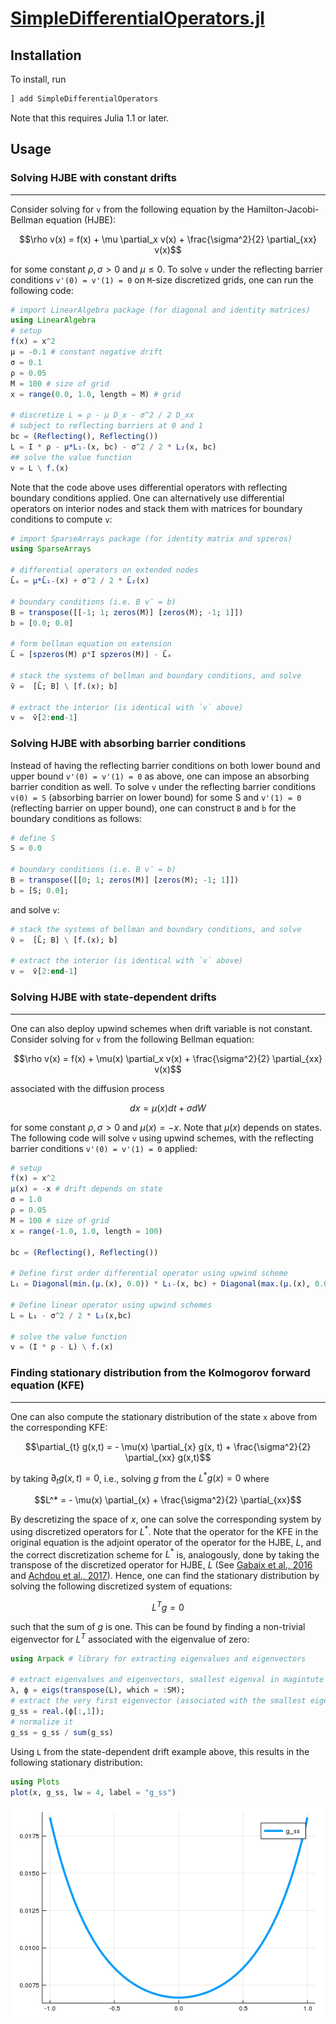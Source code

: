 ﻿[SimpleDifferentialOperators.jl](https://github.com/QuantEcon/SimpleDifferentialOperators.jl/)
=============

## Installation

To install, run
```julia
] add SimpleDifferentialOperators
```

Note that this requires Julia 1.1 or later.

## Usage

### Solving HJBE with constant drifts
-------------
Consider solving for `v` from the following equation by the Hamilton-Jacobi-Bellman equation (HJBE):
```math
\rho v(x) = f(x) + \mu \partial_x v(x) + \frac{\sigma^2}{2} \partial_{xx} v(x)
```

for some constant $\rho, \sigma > 0$ and $\mu \leq 0$. To solve `v` under the reflecting barrier conditions `v'(0) = v'(1) = 0` on `M`-size discretized grids, one can run the following code:
```julia
# import LinearAlgebra package (for diagonal and identity matrices)
using LinearAlgebra 
# setup 
f(x) = x^2 
μ = -0.1 # constant negative drift
σ = 0.1
ρ = 0.05
M = 100 # size of grid
x = range(0.0, 1.0, length = M) # grid

# discretize L = ρ - μ D_x - σ^2 / 2 D_xx
# subject to reflecting barriers at 0 and 1
bc = (Reflecting(), Reflecting())
L = I * ρ - μ*L₁₋(x, bc) - σ^2 / 2 * L₂(x, bc)
## solve the value function
v = L \ f.(x) 
```

Note that the code above uses differential operators with reflecting boundary conditions applied. 
One can alternatively use differential operators on interior nodes and stack them with matrices for boundary conditions to compute `v`:
```julia
# import SparseArrays package (for identity matrix and spzeros)
using SparseArrays

# differential operators on extended nodes
L̄ₓ = μ*L̄₁₋(x) + σ^2 / 2 * L̄₂(x)

# boundary conditions (i.e. B v̄ = b)
B = transpose([[-1; 1; zeros(M)] [zeros(M); -1; 1]])
b = [0.0; 0.0] 

# form bellman equation on extension
L̄ = [spzeros(M) ρ*I spzeros(M)] - L̄ₓ

# stack the systems of bellman and boundary conditions, and solve
v̄ =  [L̄; B] \ [f.(x); b]

# extract the interior (is identical with `v` above)
v =  v̄[2:end-1] 
```

### Solving HJBE with absorbing barrier conditions
Instead of having the reflecting barrier conditions on both lower bound and upper bound `v'(0) = v'(1) = 0` as above, one can impose an absorbing barrier condition as well. To solve `v` under the reflecting barrier conditions `v(0) = S` (absorbing barrier on lower bound) for some S and `v'(1) = 0` (reflecting barrier on upper bound), one can construct `B` and `b` for the boundary conditions as follows:
```julia
# define S
S = 0.0 

# boundary conditions (i.e. B v̄ = b)
B = transpose([[0; 1; zeros(M)] [zeros(M); -1; 1]])
b = [S; 0.0];
```

and solve `v`:
```julia
# stack the systems of bellman and boundary conditions, and solve
v̄ =  [L̄; B] \ [f.(x); b]

# extract the interior (is identical with `v` above)
v =  v̄[2:end-1] 
```

### Solving HJBE with state-dependent drifts
-------------
One can also deploy upwind schemes when drift variable is not constant. Consider solving for `v` from the following Bellman equation:
```math
\rho v(x) = f(x) + \mu(x) \partial_x v(x) + \frac{\sigma^2}{2} \partial_{xx} v(x)
```

associated with the diffusion process
```math
dx = \mu(x) dt + \sigma dW
```

for some constant $\rho, \sigma > 0$ and $\mu(x) = -x$. Note that $\mu(x)$ depends on states. The following code will solve `v` using upwind schemes, with the reflecting barrier conditions `v'(0) = v'(1) = 0` applied:
```julia
# setup 
f(x) = x^2 
μ(x) = -x # drift depends on state
σ = 1.0
ρ = 0.05
M = 100 # size of grid
x = range(-1.0, 1.0, length = 100)

bc = (Reflecting(), Reflecting())

# Define first order differential operator using upwind scheme
L₁ = Diagonal(min.(μ.(x), 0.0)) * L₁₋(x, bc) + Diagonal(max.(μ.(x), 0.0)) * L₁₊(x, bc)

# Define linear operator using upwind schemes
L = L₁ - σ^2 / 2 * L₂(x,bc)

# solve the value function
v = (I * ρ - L) \ f.(x) 
```

### Finding stationary distribution from the Kolmogorov forward equation (KFE)
-------------
One can also compute the stationary distribution of the state `x` above from the corresponding KFE:
```math
\partial_{t} g(x,t) = - \mu(x) \partial_{x} g(x, t) + \frac{\sigma^2}{2} \partial_{xx} g(x,t)
```
by taking $\partial_{t} g(x,t) = 0$, i.e., solving $g$ from the $L^* g(x) = 0$ where
```math
L^* = - \mu(x) \partial_{x} + \frac{\sigma^2}{2} \partial_{xx}
```

By descretizing the space of $x$, one can solve the corresponding system by using discretized operators for ${L}^*$. Note that the operator for the KFE in the original equation is the adjoint operator of the operator for the HJBE, ${L}$, and the correct discretization scheme for $L^*$ is, analogously, done by taking the transpose of the discretized operator for HJBE, $L$ (See [Gabaix et al., 2016](https://doi.org/10.3982/ECTA13569) and [Achdou et al., 2017](https://ideas.repec.org/p/nbr/nberwo/23732.html)). Hence, one can find the stationary distribution by solving the following discretized system of equations:

```math
L^T g = 0
```

such that the sum of $g$ is one. This can be found by finding a non-trivial eigenvector for $L^T$  associated with the eigenvalue of zero:

```julia
using Arpack # library for extracting eigenvalues and eigenvectors

# extract eigenvalues and eigenvectors, smallest eigenval in magintute first
λ, ϕ = eigs(transpose(L), which = :SM); 
# extract the very first eigenvector (associated with the smallest eigenvalue)
g_ss = real.(ϕ[:,1]);
# normalize it
g_ss = g_ss / sum(g_ss)
```

Using `L` from the state-dependent drift example above, this results in the following stationary distribution:

```julia
using Plots
plot(x, g_ss, lw = 4, label = "g_ss")
```

![plot-stationary-dist](assets/plot-stationary-dist.png)